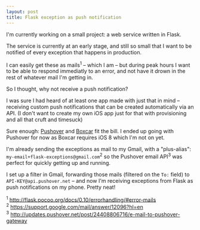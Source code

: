 ```yaml
---
layout: post
title: Flask exception as push notification
---
```

I'm currently working on a small project: a web service written in Flask.

The service is currently at an early stage, and still so small that I want
to be notified of every exception that happens in production.

I can easily get these as mails<sup>1</sup> – which I am – but during peak hours I want to
be able to respond immediatly to an error, and not have it drown in the rest
of whatever mail I'm getting in.

So I thought, why not receive a push notification?

I was sure I had heard of at least one app made with just that in mind –
receiving custom push notifications that can be created automatically
via an API. (I don't want to create my own iOS app just for that with
provisioning and all that cruft and timesuck)

Sure enough: [Pushover] and [Boxcar] fit the bill. I ended up going with
Pushover for now as Boxcar requires iOS 8 which I'm not on yet.

I'm already sending the exceptions as mail to my Gmail, with
a "plus-alias": `my-email+flask-exceptions@gmail.com`<sup>2</sup>
so the Pushover email API<sup>3</sup> was perfect for quickly
getting up and running.

I set up a filter in Gmail, forwarding those mails (filtered on the `To:` field)
to `API-KEY@api.pushover.net` – and now I'm receiving exceptions from
Flask as push notifications on my phone. Pretty neat!

<sup>1</sup> <http://flask.pocoo.org/docs/0.10/errorhandling/#error-mails>  
<sup>2</sup> <https://support.google.com/mail/answer/12096?hl=en>  
<sup>3</sup> <http://updates.pushover.net/post/24408806716/e-mail-to-pushover-gateway>  

[Pushover]: https://pushover.net/
[Boxcar]: https://boxcar.io/
